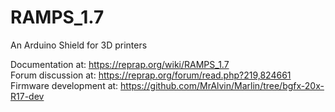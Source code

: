 # RAMPS_1.7
An Arduino Shield for 3D printers

Documentation at: https://reprap.org/wiki/RAMPS_1.7<br>
Forum discussion at: https://reprap.org/forum/read.php?219,824661<br>
Firmware development at: https://github.com/MrAlvin/Marlin/tree/bgfx-20x-R17-dev
